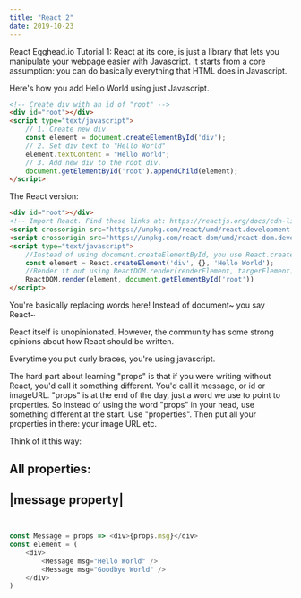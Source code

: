 ```yaml
---
title: "React 2"
date: 2019-10-23
---
```



React Egghead.io
Tutorial 1:
React at its core, is just a library that lets you manipulate your webpage easier with Javascript.
It starts from a core assumption: you can do basically everything that HTML does in Javascript.

Here's how you add Hello World using just Javascript.

```html
<!-- Create div with an id of "root" -->
<div id="root"></div>
<script type="text/javascript">
    // 1. Create new div
    const element = document.createElementById('div');
    // 2. Set div text to "Hello World"
    element.textContent = "Hello World";
    // 3. Add new div to the root div.
    document.getElementById('root').appendChild(element);
</script>
```

The React version:

```html
<div id="root"></div>
<!-- Import React. Find these links at: https://reactjs.org/docs/cdn-links.html -->
<script crossorigin src="https://unpkg.com/react/umd/react.development.js"></script>
<script crossorigin src="https://unpkg.com/react-dom/umd/react-dom.development.js"></script>
<script type="text/javascript">
    //Instead of using document.createElementById, you use React.createElement(newElement, props, children)
    const element = React.createElement('div', {}, 'Hello World');
    //Render it out using ReactDOM.render(renderElement, targerElement)
    ReactDOM.render(element, document.getElementById('root'))
</script>

```
You're basically replacing words here! Instead of document~ you say React~



React itself is unopinionated. However, the community has some strong opinions about how React should be written.




Everytime you put curly braces, you're using javascript.


The hard part about learning "props" is that if you were writing without React, you'd call it something different. You'd call it message, or id or imageURL. "props" is at the end of the day, just a word we use to point to properties.
So instead of using the word "props" in your head, use something different at the start. Use "properties". Then put all your properties in there: your image URL etc.

Think of it this way:

All properties:
----------------
|message property|
----------------

```javascript


const Message = props => <div>{props.msg}</div>
const element = (
    <div>
        <Message msg="Hello World" />
        <Message msg="Goodbye World" />
    </div>
)
```